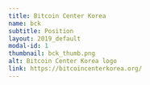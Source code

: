 ```yaml
---
title: Bitcoin Center Korea
name: bck
subtitle: Position
layout: 2019_default
modal-id: 1
thumbnail: bck_thumb.png
alt: Bitcoin Center Korea logo
link: https://bitcoincenterkorea.org/
---
```

